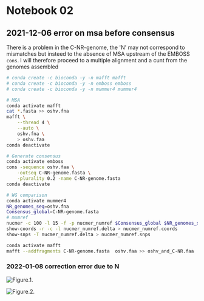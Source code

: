 # Notebook 02

## 2021-12-06 error on msa before consensus

There is a problem in the C-NR-genome, the 'N' may not correspond to mismatches but insteed to the absence of MSA upstream of the EMBOSS `cons`. I will therefore proceed to a multiple alignment and a cunt from the genomes assembled

```bash
# conda create -c bioconda -y -n mafft mafft
# conda create -c bioconda -y -n emboss emboss
# conda create -c bioconda -y -n mummer4 mummer4

# MSA
conda activate mafft
cat *.fasta >> oshv.fna
mafft \
    --thread 4 \
    --auto \
    oshv.fna \
    > oshv.faa
conda deactivate

# Generate consensus
conda activate emboss
cons -sequence oshv.faa \
    -outseq C-NR-genome.fasta \
    -plurality 0.2 -name C-NR-genome.fasta
conda deactivate

# WG comparison
conda activate mummer4
NR_genomes_seq=oshv.fna
Consensus_global=C-NR-genome.fasta
# mumref
nucmer -c 100 -l 15 -f -p nucmer_numref $Consensus_global $NR_genomes_seq
show-coords -r -c -l nucmer_numref.delta > nucmer_numref.coords
show-snps -T nucmer_numref.delta > nucmer_numref.snps

conda activate mafft
mafft --addfragments C-NR-genome.fasta  oshv.faa >> oshv_and_C-NR.faa
```

### 2022-01-08 correction error due to N

![Figure.1.](../../Fig3_B_Venn_diagramme.png)

![Figure.2.](../../Images/MSA_pos14465.png)


